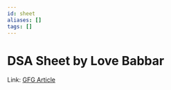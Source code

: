 ```yaml
---
id: sheet
aliases: []
tags: []
---
```


# DSA Sheet by Love Babbar

Link: [GFG Article](https://www.geeksforgeeks.org/dsa-sheet-by-love-babbar/)
